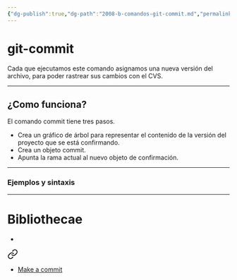 ```yaml
---
{"dg-publish":true,"dg-path":"2008-b-comandos-git-commit.md","permalink":"/2008-b-comandos-git-commit/"}
---
```


# git-commit
Cada que ejecutamos este comando asignamos una nueva versión del archivo, para poder rastrear sus cambios con el CVS.

---
## ¿Como funciona?
El comando commit tiene tres pasos. 
- Crea un gráfico de árbol para representar el contenido de la versión del proyecto que se está confirmando.
- Crea un objeto commit.
- Apunta la rama actual al nuevo objeto de confirmación.

---
### Ejemplos y sintaxis

---
# Bibliothecae
-  
<div class="transclusion internal-embed is-loaded"><a class="markdown-embed-link" href="/bibliothecae/40017-git-from-the-inside-out/#make-a-commit" aria-label="Open link"><svg xmlns="http://www.w3.org/2000/svg" width="24" height="24" viewBox="0 0 24 24" fill="none" stroke="currentColor" stroke-width="2" stroke-linecap="round" stroke-linejoin="round" class="svg-icon lucide-link"><path d="M10 13a5 5 0 0 0 7.54.54l3-3a5 5 0 0 0-7.07-7.07l-1.72 1.71"></path><path d="M14 11a5 5 0 0 0-7.54-.54l-3 3a5 5 0 0 0 7.07 7.07l1.71-1.71"></path></svg></a><div class="markdown-embed">



- [Make a commit](https://codewords.recurse.com/issues/two/git-from-the-inside-out#make-a-commit)

</div></div>

